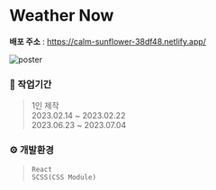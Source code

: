 # Weather Now
**배포 주소** : https://calm-sunflower-38df48.netlify.app/ <br />

![poster](https://github.com/CircleYoo/Weather-Now/blob/master/src/assets/WeatherNow-2.png) 

### 💼 작업기간
> 1인 제작 <br/>
  2023.02.14 ~ 2023.02.22 <br/>
  2023.06.23 ~ 2023.07.04
  
### ⚙ 개발환경
> `React` <br/>
  `SCSS(CSS Module)`
